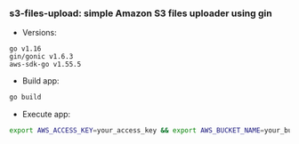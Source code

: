 ### s3-files-upload: simple Amazon S3 files uploader using gin 

* Versions:
```
go v1.16
gin/gonic v1.6.3
aws-sdk-go v1.55.5
```

* Build app:
```bash
go build 
```

* Execute app:
```bash
export AWS_ACCESS_KEY=your_access_key && export AWS_BUCKET_NAME=your_bucket_name && export AWS_REGION=your_region && export AWS_SECRET_KEY=your_secret_key && ./s3-files-upload
```